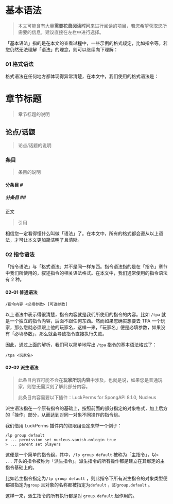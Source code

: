 # 基本语法

> 本文可能含有大量**需要花费阅读时间**来进行阅读的项目，若您希望获取您所需要的信息，建议直接在左栏中进行选择。

「基本语法」指的是在本文的查看过程中，一些示例的格式规定，比如指令等。若您仍然无法理解「语法」的理念，则可以继续向下理解：

### 01 格式语法

格式语法在任何地方都体现得异常清楚，在本文中，我们使用的格式语法是：

# 章节标题

> 章节标题的说明

## 论点/话题

> 论点/话题的说明

### 条目

> 条目的说明

#### 分条目 \#

##### 分条目 \#\#

正文

> 引用

相信您一定看得懂什么叫做「语法」了。在本文中，所有的格式都会遵从以上语法，才可让本文更加简洁明了且清晰。

### 02 指令语法

「指令语法」与「格式语法」并不是同一样东西。指令语法指的是在「指令」章节中我们所使用的，叙述指令的相关语法格式。在本文中，我们通常使用的指令语法有 2 种。

#### 02-01 普通语法

```
/指令内容 <必填参数> [可选参数]
```

以上语法中表示得很清楚，指令内容就是我们所使用的指令的内容。比如 `/tpa`  就是一个独立的指令内容，后面不跟任何东西。然而如果您确实想要去 TPA 一个玩家，那么您就必须跟上他的玩家名，这样一来，「玩家名」便是必填参数，如果没有「必填参数」，那么就会导致指令直接执行失败。

因此，通过上面的解析，我们可以简单地写出 `/tpa`  指令的基本语法格式了：

```
/tpa <玩家名>
```

#### 02-02 派生语法

> 此条目内容可能不会在**玩家所玩内容**中涉及，也就是说，如果您是普通玩家，则您无需深刻了解此部分内容。
>
> 此条目内容需要以下插件：LuckPerms for SpongAPI 8.1.0, Nucleus

派生语法指在一个原有指令的基础上，按照前面的部分指定的对象格式，加上后方的「操作」部分，从而达到对同一对象不同操作的指令组。

我们借用 LuckPerms 插件内的权限组设定来举一个例子：

```
/lp group default
> ... permission set nucleus.vanish.onlogin true
> ... parent set players
```

这便是一个简单的指令组，其中，`/lp group default` 被称为「主指令」，以`> ...` 开头的指令被称为「派生指令」。派生指令的所有操作都是建立在其绑定的主指令基础上的。

比如若主指令指定为`/lp group default` ，则此指令下所有派生指令的对象类型便都被指定为`group` 且对象的名称都被指定为`default` ，即`group.default` 。

这样一来，派生指令的所有执行都是对 `group.default` 起作用的。



